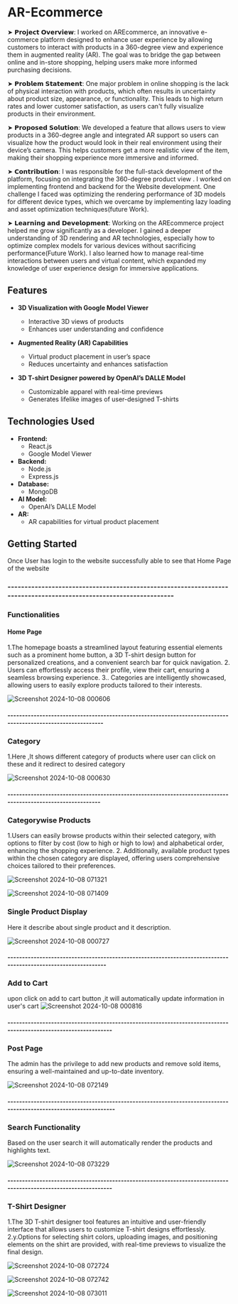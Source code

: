 # AR-Ecommerce

➤ 𝗣𝗿𝗼𝗷𝗲𝗰𝘁 𝗢𝘃𝗲𝗿𝘃𝗶𝗲𝘄:
I worked on AREcommerce, an innovative e-commerce platform designed to enhance user experience by allowing customers to interact with products in a 360-degree view and experience them in augmented reality (AR). The goal was to bridge the gap between online and in-store shopping, helping users make more informed purchasing decisions.

➤ 𝗣𝗿𝗼𝗯𝗹𝗲𝗺 𝗦𝘁𝗮𝘁𝗲𝗺𝗲𝗻𝘁:
One major problem in online shopping is the lack of physical interaction with products, which often results in uncertainty about product size, appearance, or functionality. This leads to high return rates and lower customer satisfaction, as users can't fully visualize products in their environment.

➤ 𝗣𝗿𝗼𝗽𝗼𝘀𝗲𝗱 𝗦𝗼𝗹𝘂𝘁𝗶𝗼𝗻:
We developed a feature that allows users to view products in a 360-degree angle and integrated AR support so users can visualize how the product would look in their real environment using their device’s camera. This helps customers get a more realistic view of the item, making their shopping experience more immersive and informed.

➤ 𝗖𝗼𝗻𝘁𝗿𝗶𝗯𝘂𝘁𝗶𝗼𝗻:
I was responsible for the full-stack development of the platform, focusing on integrating the 360-degree product view . I worked on implementing frontend and backend  for the Website development. One challenge I faced was optimizing the rendering performance of 3D models for different device types, which we overcame by implementing lazy loading and asset optimization techniques(future Work).

➤ 𝗟𝗲𝗮𝗿𝗻𝗶𝗻𝗴 𝗮𝗻𝗱 𝗗𝗲𝘃𝗲𝗹𝗼𝗽𝗺𝗲𝗻𝘁:
Working on the AREcommerce project helped me grow significantly as a developer. I gained a deeper understanding of 3D rendering and AR technologies, especially how to optimize complex models for various devices without sacrificing performance(Future Work). I also learned how to manage real-time interactions between users and virtual content, which expanded my knowledge of user experience design for immersive applications.

## Features
- **3D Visualization with Google Model Viewer**
  - Interactive 3D views of products
  - Enhances user understanding and confidence

- **Augmented Reality (AR) Capabilities**
  - Virtual product placement in user’s space
  - Reduces uncertainty and enhances satisfaction

- **3D T-shirt Designer powered by OpenAI’s DALLE Model**
  - Customizable apparel with real-time previews
  - Generates lifelike images of user-designed T-shirts

## Technologies Used
- **Frontend:**
  - React.js
  - Google Model Viewer
- **Backend:**
  - Node.js
  - Express.js
- **Database:**
  - MongoDB
- **AI Model:**
  - OpenAI’s DALLE Model
- **AR:**
  - AR capabilities for virtual product placement

## Getting Started
Once User has login to the website successfully able to see that Home Page of the website
### ------------------------------------------------------------------------------------------------------------------

### Functionalities

#### Home Page
1.The homepage boasts a streamlined layout featuring essential elements such as a prominent home button, a 3D T-shirt
design button for personalized creations, and a convenient search bar for quick navigation.
2. Users can effortlessly access their profile, view their cart,  ensuring a seamless browsing experience.
3.. Categories are intelligently showcased, allowing users to easily explore products tailored to their interests.

![Screenshot 2024-10-08 000606](https://github.com/user-attachments/assets/f9b2931b-b8d0-485b-9359-7388054493ce)
#### -------------------------------------------------------------------------------------------------------------

### Category 
1.Here ,It shows different category of products where user can click on these and it redirect to desired category

![Screenshot 2024-10-08 000630](https://github.com/user-attachments/assets/9fb925f0-875b-460a-80d0-6ab682ae8c7e)
#### ------------------------------------------------------------------------------------------------------------
### Categorywise Products
1.Users can easily browse products within their selected category, with options to filter by cost (low to high or high
to low) and alphabetical order, enhancing the shopping experience.
2. Additionally, available product types within the chosen category are displayed, offering users comprehensive choices tailored to their preferences.

![Screenshot 2024-10-08 071321](https://github.com/user-attachments/assets/1670b3b1-f262-418e-9f2c-53c379f28864)


![Screenshot 2024-10-08 071409](https://github.com/user-attachments/assets/754a5103-e31e-4dd2-80a8-4962c3d78a51)

### Single Product Display
Here it describe about single product and it description.

![Screenshot 2024-10-08 000727](https://github.com/user-attachments/assets/7b86ab1b-31f6-4204-9452-56a5d8774bc6)

#### --------------------------------------------------------------------------------------------------------------

### Add to Cart
upon click on add to cart button ,it will automatically update information in user's cart
![Screenshot 2024-10-08 000816](https://github.com/user-attachments/assets/6723bc81-0236-4657-9476-36f1cb88c47a)
#### ----------------------------------------------------------------------------------------------------------------
### Post Page
The admin has the privilege to add new products and remove sold items, ensuring a well-maintained and up-to-date inventory.

![Screenshot 2024-10-08 072149](https://github.com/user-attachments/assets/739f50cf-df8c-4ecb-9f1e-59cfc4bc1c42)

#### -----------------------------------------------------------------------------------------------------------------

### Search Functionality
Based on the user search it will automatically render the products and highlights text.

![Screenshot 2024-10-08 073229](https://github.com/user-attachments/assets/518b8928-73d9-405c-964b-a22b7f5e6b09)

#### ----------------------------------------------------------------------------------------------------------------
### T-Shirt Designer
1.The 3D T-shirt designer tool features an intuitive and user-friendly interface that allows users to customize T-shirt
designs effortlessly.
2.y.Options for selecting shirt colors, uploading images, and positioning elements on the shirt are
provided, with real-time previews to visualize the final design.

![Screenshot 2024-10-08 072724](https://github.com/user-attachments/assets/d795b214-4a94-469b-890d-f10b5c953575)



![Screenshot 2024-10-08 072742](https://github.com/user-attachments/assets/fa49cf31-747a-4aea-8378-a956fc562249)


![Screenshot 2024-10-08 073011](https://github.com/user-attachments/assets/17651e21-eb9a-49bd-8a69-42dc359b4a1e)


